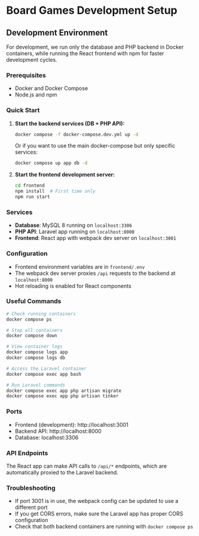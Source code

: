 # Board Games Development Setup

## Development Environment

For development, we run only the database and PHP backend in Docker containers, while running the React frontend with npm for faster development cycles.

### Prerequisites

- Docker and Docker Compose
- Node.js and npm

### Quick Start

1. **Start the backend services (DB + PHP API):**
   ```bash
   docker compose -f docker-compose.dev.yml up -d
   ```
   
   Or if you want to use the main docker-compose but only specific services:
   ```bash
   docker compose up app db -d
   ```

2. **Start the frontend development server:**
   ```bash
   cd frontend
   npm install  # First time only
   npm run start
   ```

### Services

- **Database**: MySQL 8 running on `localhost:3306`
- **PHP API**: Laravel app running on `localhost:8000`
- **Frontend**: React app with webpack dev server on `localhost:3001`

### Configuration

- Frontend environment variables are in `frontend/.env`
- The webpack dev server proxies `/api` requests to the backend at `localhost:8000`
- Hot reloading is enabled for React components

### Useful Commands

```bash
# Check running containers
docker compose ps

# Stop all containers
docker compose down

# View container logs
docker compose logs app
docker compose logs db

# Access the Laravel container
docker compose exec app bash

# Run Laravel commands
docker compose exec app php artisan migrate
docker compose exec app php artisan tinker
```

### Ports

- Frontend (development): http://localhost:3001
- Backend API: http://localhost:8000
- Database: localhost:3306

### API Endpoints

The React app can make API calls to `/api/*` endpoints, which are automatically proxied to the Laravel backend.

### Troubleshooting

- If port 3001 is in use, the webpack config can be updated to use a different port
- If you get CORS errors, make sure the Laravel app has proper CORS configuration
- Check that both backend containers are running with `docker compose ps`
